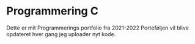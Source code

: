 # Programmering C
 Dette er mit Programmerings portfolio fra 2021-2022
 Porteføljen vil blive opdateret hver gang jeg uploader nyt kode.

